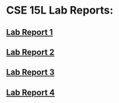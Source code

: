 # **CSE 15L Lab Reports:**

## [Lab Report 1](https://breponte.github.io/cse15l-lab-reports/lab-report-1-week-2.html)

## [Lab Report 2](https://breponte.github.io/cse15l-lab-reports/lab-report-2-week-4.html)

## [Lab Report 3](https://breponte.github.io/cse15l-lab-reports/notavailable.html)

## [Lab Report 4](https://breponte.github.io/cse15l-lab-reports/notavailable.html)

